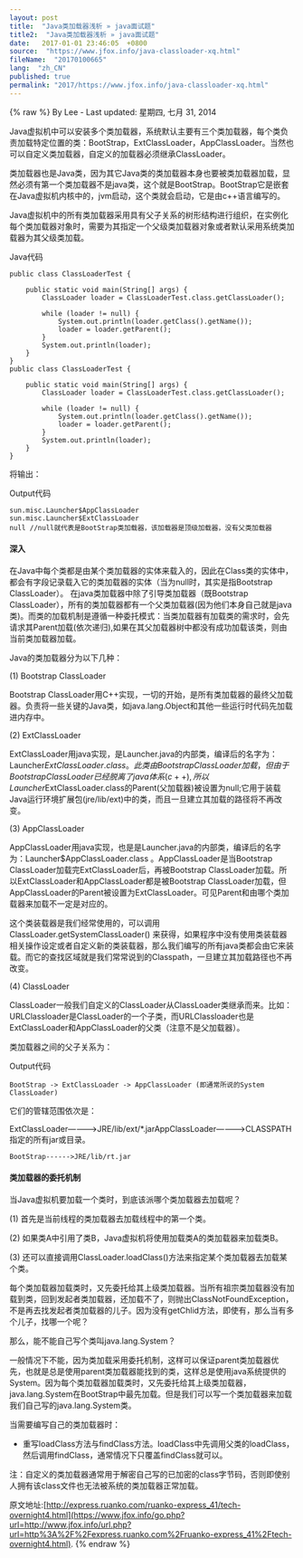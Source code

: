 ```yaml
---
layout: post
title:  "Java类加载器浅析 » java面试题"
title2:  "Java类加载器浅析 » java面试题"
date:   2017-01-01 23:46:05  +0800
source:  "https://www.jfox.info/java-classloader-xq.html"
fileName:  "20170100665"
lang:  "zh_CN"
published: true
permalink: "2017/https://www.jfox.info/java-classloader-xq.html"
---
```

{% raw %}
By Lee - Last updated: 星期四, 七月 31, 2014

Java虚拟机中可以安装多个类加载器，系统默认主要有三个类加载器，每个类负责加载特定位置的类：BootStrap，ExtClassLoader，AppClassLoader。当然也可以自定义类加载器，自定义的加载器必须继承ClassLoader。

类加载器也是Java类，因为其它Java类的类加载器本身也要被类加载器加载，显然必须有第一个类加载器不是java类，这个就是BootStrap。BootStrap它是嵌套在Java虚拟机内核中的，jvm启动，这个类就会启动，它是由c++语言编写的。

Java虚拟机中的所有类加载器采用具有父子关系的树形结构进行组织，在实例化每个类加载器对象时，需要为其指定一个父级类加载器对象或者默认采用系统类加载器为其父级类加载。

Java代码

    public class ClassLoaderTest {   
      
        public static void main(String[] args) {   
            ClassLoader loader = ClassLoaderTest.class.getClassLoader();   
      
            while (loader != null) {   
                System.out.println(loader.getClass().getName());   
                loader = loader.getParent();   
            }   
            System.out.println(loader);   
        }   
    }  
    public class ClassLoaderTest {
    
        public static void main(String[] args) {
            ClassLoader loader = ClassLoaderTest.class.getClassLoader();
    
            while (loader != null) {
                System.out.println(loader.getClass().getName());
                loader = loader.getParent();
            }
            System.out.println(loader);
        }
    } 
    

将输出：

Output代码

    sun.misc.Launcher$AppClassLoader   
    sun.misc.Launcher$ExtClassLoader   
    null //null就代表是BootStrap类加载器，该加载器是顶级加载器，没有父类加载器  
    

#### 深入

在Java中每个类都是由某个类加载器的实体来载入的，因此在Class类的实体中，都会有字段记录载入它的类加载器的实体（当为null时，其实是指Bootstrap ClassLoader）。 在java类加载器中除了引导类加载器（既Bootstrap ClassLoader），所有的类加载器都有一个父类加载器(因为他们本身自己就是java类)。而类的加载机制是遵循一种委托模式：当类加载器有加载类的需求时，会先请求其Parent加载(依次递归),如果在其父加载器树中都没有成功加载该类，则由当前类加载器加载。

Java的类加载器分为以下几种：

(1) Bootstrap ClassLoader

Bootstrap ClassLoader用C++实现，一切的开始，是所有类加载器的最终父加载器。负责将一些关键的Java类，如java.lang.Object和其他一些运行时代码先加载进内存中。

(2) ExtClassLoader

ExtClassLoader用java实现，是Launcher.java的内部类，编译后的名字为：Launcher$ExtClassLoader.class 。此类由Bootstrap ClassLoader加载，但由于Bootstrap ClassLoader已经脱离了java体系(c++),所以Launcher$ExtClassLoader.class的Parent(父加载器)被设置为null;它用于装载Java运行环境扩展包(jre/lib/ext)中的类，而且一旦建立其加载的路径将不再改变。

(3) AppClassLoader

AppClassLoader用java实现，也是是Launcher.java的内部类，编译后的名字为：Launcher$AppClassLoader.class 。AppClassLoader是当Bootstrap ClassLoader加载完ExtClassLoader后，再被Bootstrap ClassLoader加载。所以ExtClassLoader和AppClassLoader都是被Bootstrap ClassLoader加载，但AppClassLoader的Parent被设置为ExtClassLoader。可见Parent和由哪个类加载器来加载不一定是对应的。

这个类装载器是我们经常使用的，可以调用ClassLoader.getSystemClassLoader() 来获得，如果程序中没有使用类装载器相关操作设定或者自定义新的类装载器，那么我们编写的所有java类都会由它来装载。而它的查找区域就是我们常常说到的Classpath，一旦建立其加载路径也不再改变。

(4) ClassLoader

ClassLoader一般我们自定义的ClassLoader从ClassLoader类继承而来。比如：URLClassloader是ClassLoader的一个子类，而URLClassloader也是ExtClassLoader和AppClassLoader的父类（注意不是父加载器）。

类加载器之间的父子关系为：

Output代码

    BootStrap -> ExtClassLoader -> AppClassLoader (即通常所说的System ClassLoader)  

它们的管辖范围依次是：

ExtClassLoader———->JRE/lib/ext/*.jarAppClassLoader———->CLASSPATH指定的所有jar或目录。 

    BootStrap------>JRE/lib/rt.jar 

#### 类加载器的委托机制

当Java虚拟机要加载一个类时，到底该派哪个类加载器去加载呢？

(1) 首先是当前线程的类加载器去加载线程中的第一个类。

(2) 如果类A中引用了类B，Java虚拟机将使用加载类A的类加载器来加载类B。

(3) 还可以直接调用ClassLoader.loadClass()方法来指定某个类加载器去加载某个类。

每个类加载器加载类时，又先委托给其上级类加载器。当所有祖宗类加载器没有加载到类，回到发起者类加载器，还加载不了，则抛出ClassNotFoundException，不是再去找发起者类加载器的儿子。因为没有getChlid方法，即使有，那么当有多个儿子，找哪一个呢？

那么，能不能自己写个类叫java.lang.System？

一般情况下不能，因为类加载采用委托机制，这样可以保证parent类加载器优先，也就是总是使用parent类加载器能找到的类，这样总是使用java系统提供的System。因为每个类加载器加载类时，又先委托给其上级类加载器，java.lang.System在BootStrap中最先加载。但是我们可以写一个类加载器来加载我们自己写的java.lang.System类。

当需要编写自己的类加载器时：

- 重写loadClass方法与findClass方法。loadClass中先调用父类的loadClass，然后调用findClass，通常情况下只覆盖findClass就可以。

注：自定义的类加载器通常用于解密自己写的已加密的class字节码，否则即使别人拥有该class文件也无法被系统的类加载器正常加载。

原文地址:[http://express.ruanko.com/ruanko-express_41/tech-overnight4.html](https://www.jfox.info/go.php?url=http://www.jfox.info/url.php?url=http%3A%2F%2Fexpress.ruanko.com%2Fruanko-express_41%2Ftech-overnight4.html).
{% endraw %}
